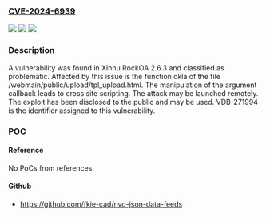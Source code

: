 ### [CVE-2024-6939](https://cve.mitre.org/cgi-bin/cvename.cgi?name=CVE-2024-6939)
![](https://img.shields.io/static/v1?label=Product&message=RockOA&color=blue)
![](https://img.shields.io/static/v1?label=Version&message=%3D%202.6.3%20&color=brighgreen)
![](https://img.shields.io/static/v1?label=Vulnerability&message=CWE-79%20Cross%20Site%20Scripting&color=brighgreen)

### Description

A vulnerability was found in Xinhu RockOA 2.6.3 and classified as problematic. Affected by this issue is the function okla of the file /webmain/public/upload/tpl_upload.html. The manipulation of the argument callback leads to cross site scripting. The attack may be launched remotely. The exploit has been disclosed to the public and may be used. VDB-271994 is the identifier assigned to this vulnerability.

### POC

#### Reference
No PoCs from references.

#### Github
- https://github.com/fkie-cad/nvd-json-data-feeds

